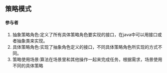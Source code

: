 ## 策略模式

#### 参与者

1. 抽象策略角色:定义了所有具体策略角色要实现的接口，在java中可以用接口或者抽象类来实现。
2. 具体策略角色:实现了抽象角色定义的接口，不同具体策略角色所实现的方式不同。
3. 策略使用场景:算法在场景里和其他操作一起来完成任务，根据需求，场景使用不同的具体策略

